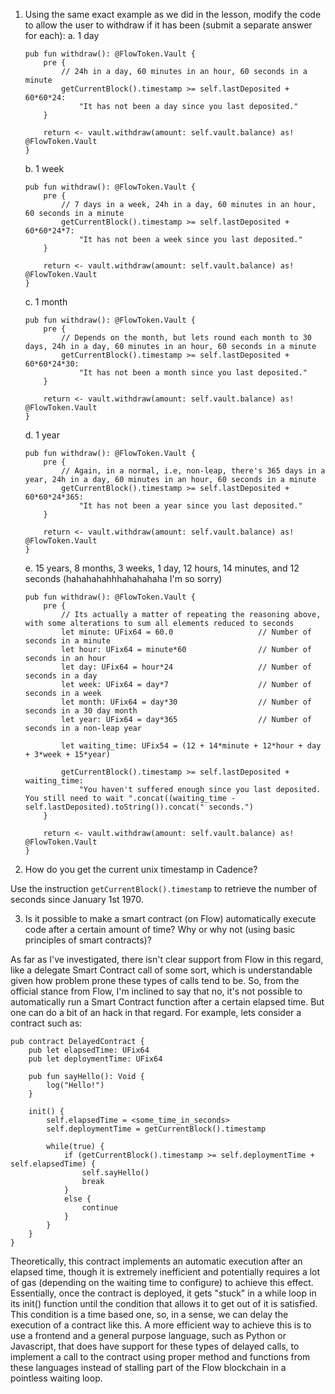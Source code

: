 1. Using the same exact example as we did in the lesson, modify the code to allow the user to withdraw if it has been (submit a separate answer for each):
    a. 1 day

    ```cadence
    pub fun withdraw(): @FlowToken.Vault {
        pre {
            // 24h in a day, 60 minutes in an hour, 60 seconds in a minute
            getCurrentBlock().timestamp >= self.lastDeposited + 60*60*24: 
                "It has not been a day since you last deposited."
        }
        
        return <- vault.withdraw(amount: self.vault.balance) as! @FlowToken.Vault
    }
    ```

    b. 1 week

    ```cadence
    pub fun withdraw(): @FlowToken.Vault {
        pre {
            // 7 days in a week, 24h in a day, 60 minutes in an hour, 60 seconds in a minute
            getCurrentBlock().timestamp >= self.lastDeposited + 60*60*24*7: 
                "It has not been a week since you last deposited."
        }
        
        return <- vault.withdraw(amount: self.vault.balance) as! @FlowToken.Vault
    }
    ```

    c. 1 month

    ```cadence
    pub fun withdraw(): @FlowToken.Vault {
        pre {
            // Depends on the month, but lets round each month to 30 days, 24h in a day, 60 minutes in an hour, 60 seconds in a minute
            getCurrentBlock().timestamp >= self.lastDeposited + 60*60*24*30: 
                "It has not been a month since you last deposited."
        }
        
        return <- vault.withdraw(amount: self.vault.balance) as! @FlowToken.Vault
    }
    ```

    d. 1 year

    ```cadence
    pub fun withdraw(): @FlowToken.Vault {
        pre {
            // Again, in a normal, i.e, non-leap, there's 365 days in a year, 24h in a day, 60 minutes in an hour, 60 seconds in a minute
            getCurrentBlock().timestamp >= self.lastDeposited + 60*60*24*365: 
                "It has not been a year since you last deposited."
        }
        
        return <- vault.withdraw(amount: self.vault.balance) as! @FlowToken.Vault
    }
    ```

    e. 15 years, 8 months, 3 weeks, 1 day, 12 hours, 14 minutes, and 12 seconds (hahahahahhhahahahaha I'm so sorry)

    ```cadence
    pub fun withdraw(): @FlowToken.Vault {
        pre {
            // Its actually a matter of repeating the reasoning above, with some alterations to sum all elements reduced to seconds
            let minute: UFix64 = 60.0                   // Number of seconds in a minute
            let hour: UFix64 = minute*60                // Number of seconds in an hour
            let day: UFix64 = hour*24                   // Number of seconds in a day
            let week: UFix64 = day*7                    // Number of seconds in a week
            let month: UFix64 = day*30                  // Number of seconds in a 30 day month
            let year: UFix64 = day*365                  // Number of seconds in a non-leap year

            let waiting_time: UFix54 = (12 + 14*minute + 12*hour + day + 3*week + 15*year)

            getCurrentBlock().timestamp >= self.lastDeposited + waiting_time: 
                "You haven't suffered enough since you last deposited. You still need to wait ".concat((waiting_time - self.lastDeposited).toString()).concat(" seconds.")
        }
        
        return <- vault.withdraw(amount: self.vault.balance) as! @FlowToken.Vault
    }
    ```

2. How do you get the current unix timestamp in Cadence?

Use the instruction <code>getCurrentBlock().timestamp</code> to retrieve the number of seconds since January 1st 1970.

3. Is it possible to make a smart contract (on Flow) automatically execute code after a certain amount of time? Why or why not (using basic principles of smart contracts)?

As far as I've investigated, there isn't clear support from Flow in this regard, like a delegate Smart Contract call of some sort, which is understandable given how problem prone these types of calls tend to be. So, from the official stance from Flow, I'm inclined to say that no, it's not possible to automatically run a Smart Contract function after a certain elapsed time.
But one can do a bit of an hack in that regard. For example, lets consider a contract such as:

```cadence
pub contract DelayedContract {
    pub let elapsedTime: UFix64
    pub let deploymentTime: UFix64
    
    pub fun sayHello(): Void {
        log("Hello!")
    }

    init() {
        self.elapsedTime = <some_time_in_seconds>
        self.deploymentTime = getCurrentBlock().timestamp

        while(true) {
            if (getCurrentBlock().timestamp >= self.deploymentTime + self.elapsedTime) {
                self.sayHello()
                break
            }
            else {
                continue
            }
        }
    }
}
```

Theoretically, this contract implements an automatic execution after an elapsed time, though it is extremely inefficient and potentially requires a lot of gas (depending on the waiting time to configure) to achieve this effect. Essentially, once the contract is deployed, it gets "stuck" in a while loop in its init() function until the condition that allows it to get out of it is satisfied. This condition is a time based one, so, in a sense, we can delay the execution of a contract like this.
A more efficient way to achieve this is to use a frontend and a general purpose language, such as Python or Javascript, that does have support for these types of delayed calls, to implement a call to the contract using proper method and functions from these languages instead of stalling part of the Flow blockchain in a pointless waiting loop.